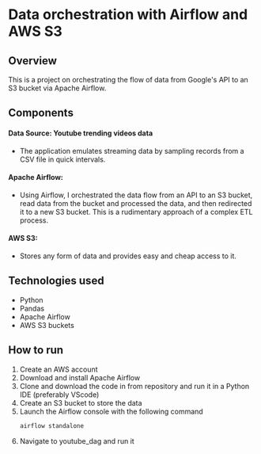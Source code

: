 # Data orchestration with Airflow and AWS S3

## Overview
This is a project on orchestrating the flow of data from Google's API to an S3 bucket via Apache Airflow. 

## Components

#### Data Source: Youtube trending videos data
- The application emulates streaming data by sampling records from a CSV file in quick intervals.

#### Apache Airflow:
- Using Airflow, I orchestrated the data flow from an API to an S3 bucket, read data from the bucket and processed the data, and then redirected it to a new S3 bucket. This
  is a rudimentary approach of a complex ETL process.

#### AWS S3:
- Stores any form of data and provides easy and cheap access to it.

## Technologies used
- Python
- Pandas
- Apache Airflow
- AWS S3 buckets

## How to run
1) Create an AWS account
2) Download and install Apache Airflow
3) Clone and download the code in from repository and run it in a Python IDE (preferably VScode)
6) Create an S3 bucket to store the data
7) Launch the Airflow console with the following command
   ```bash
   airflow standalone
8) Navigate to youtube_dag and run it
